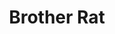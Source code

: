 ---
title: Brother Rat
year: 1939
opening_date: 1939-11-14
closing_date: 1939-11-17
layout: productions
featured_image: 
image_caption:
image_credit:
playbill: 
category: 
Theatre: Theatre Jacksonville
Venue: Little Theatre
cast:
  A. Furman Townsend, Jr.: Sidney Lanier
  Billy Randolph: J. Burton Webster, Jr.
  Bing Edwards: Buddy Kilgore
  Claire Ramm: Betty Dowling
  Col. Ramm: John Temple Gilmer
  Dan Crawford: John Covington
  Grant Bottome: Algie Moseley
  Harley Harrington: Louis Larmoyeux
  Jenny: Elsie Austin
  Joyce Winfree: Ilah Fay Blois
  Kate Rice: Edith Hulsey
  Liet. "Lace Drawers" Rogers: Samuel Birnkrant
  Member of the Guard: 
    - Ben Johnson
    - Robert Krell
  Mrs. Brooks: Emma Sue Mcleod
  Newsreel Scott: Bob Phillips
  Slim: Fred W. Bucky, Jr.
  Tripod Andrews: Henry Anner
  Wardrobe Mistress: Marie Williams
crew:
  Crew Assistant: 
    - Charles Roberts
    - Eleonor Edwards
    - Elma Jean Hendren
    - Molly Delgado
    - Pol Delgado
    - Robert Krell
  Director: William F. Blois, Jr.
  Electrician: Alex Pillsbury
  Make-up: Stanley Morrell
  Make-up Assistant: 
    - Aletha Masters
    - Emma Sue Zink
    - Jean Runyon
    - Matilda Shane
    - Neal Tyler, Jr.
  Production Manager: Mary Courtney
  Property Assistant: 
    - Anne Newsom
    - Molly Delgado
  Props: Eleonor Edwards
  Stage Manager: Jesse Hoagland
orchestra:
external_links:
---